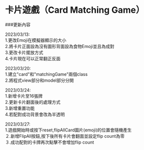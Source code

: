 # 卡片遊戲（Card Matching Game）


###更新內容

2023/03/13:  
1.更改Emoji在模擬器顯示的大小  
2.將卡片正面設為沒有圖形背面設為食物Emoji並且為成對  
3.更改卡片擺放方式  
4.卡片現在可以正常翻正反面  


2023/03/20:  
1.建立"card"和"matchingGame"兩個class  
2.將程式view部分和model部分分開  

2023/03/24:  
1.新增卡片至16張牌  
2.更新卡片翻面後的處理方式  
3.新增重置功能  
4.若配對成功背景會改為半透明  

2023/03/27:  
1.遊戲開始時或按下reset,flipAllCard圖片(emoji)的位置會隨機產生  
２.新增FlipAll按鈕,按下後所有卡片會翻面並設定flip count為零  
３.成功配對的卡牌再次點擊不會增加flip count  
